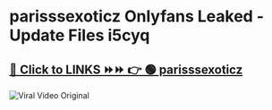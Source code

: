 
 # parisssexoticz Onlyfans Leaked - Update Files i5cyq

## <h2><a href="https://clipsfans.com/parisssexoticz&ref=git">🔗 Click to LINKS ⏩⏩ 👉 🟢 parisssexoticz </a></h2>

<a href="https://clipsfans.com/parisssexoticz&ref=git" rel="nofollow" data-target="animated-image.originalLink"><img src="https://i.ibb.co.com/xMMVF88/686577567.gif" alt="Viral Video Original" style="max-width: 100%; display: inline-block;" data-target="animated-image.originalImage"></a>

